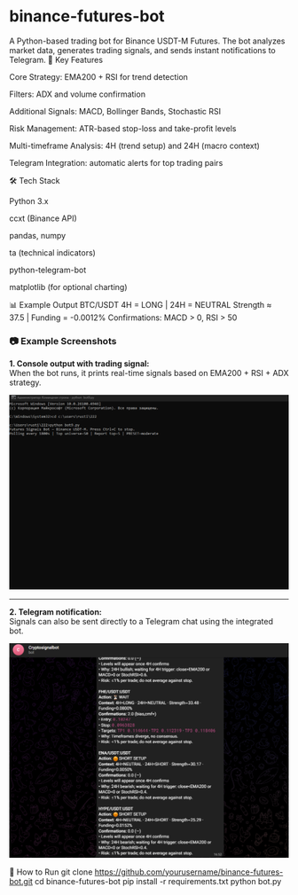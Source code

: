 # binance-futures-bot
A Python-based trading bot for Binance USDT-M Futures. The bot analyzes market data, generates trading signals, and sends instant notifications to Telegram.
🔑 Key Features

Core Strategy: EMA200 + RSI for trend detection

Filters: ADX and volume confirmation

Additional Signals: MACD, Bollinger Bands, Stochastic RSI

Risk Management: ATR-based stop-loss and take-profit levels

Multi-timeframe Analysis: 4H (trend setup) and 24H (macro context)

Telegram Integration: automatic alerts for top trading pairs

🛠 Tech Stack

Python 3.x

ccxt (Binance API)

pandas, numpy

ta (technical indicators)

python-telegram-bot

matplotlib (for optional charting)

📊 Example Output
BTC/USDT  4H = LONG  |  24H = NEUTRAL
Strength ≈ 37.5  |  Funding = -0.0012%
Confirmations: MACD > 0, RSI > 50

### 📷 Example Screenshots

**1. Console output with trading signal:**  
When the bot runs, it prints real-time signals based on EMA200 + RSI + ADX strategy.  

![Console Output](output.png)

---

**2. Telegram notification:**  
Signals can also be sent directly to a Telegram chat using the integrated bot.  

![Telegram Signal](telegram.png)


🚀 How to Run
git clone https://github.com/yourusername/binance-futures-bot.git
cd binance-futures-bot
pip install -r requirements.txt
python bot.py
